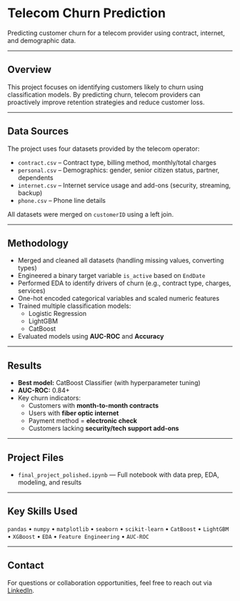 # Telecom Churn Prediction

Predicting customer churn for a telecom provider using contract, internet, and demographic data.

---

## Overview

This project focuses on identifying customers likely to churn using classification models. By predicting churn, telecom providers can proactively improve retention strategies and reduce customer loss.

---

## Data Sources

The project uses four datasets provided by the telecom operator:

- `contract.csv` – Contract type, billing method, monthly/total charges  
- `personal.csv` – Demographics: gender, senior citizen status, partner, dependents  
- `internet.csv` – Internet service usage and add-ons (security, streaming, backup)  
- `phone.csv` – Phone line details  

All datasets were merged on `customerID` using a left join.

---

## Methodology

- Merged and cleaned all datasets (handling missing values, converting types)
- Engineered a binary target variable `is_active` based on `EndDate`
- Performed EDA to identify drivers of churn (e.g., contract type, charges, services)
- One-hot encoded categorical variables and scaled numeric features
- Trained multiple classification models:
  - Logistic Regression
  - LightGBM
  - CatBoost
- Evaluated models using **AUC-ROC** and **Accuracy**

---

## Results

- **Best model:** CatBoost Classifier (with hyperparameter tuning)
- **AUC-ROC:** 0.84+
- Key churn indicators:
  - Customers with **month-to-month contracts**
  - Users with **fiber optic internet**
  - Payment method = **electronic check**
  - Customers lacking **security/tech support add-ons**

---

## Project Files

- `final_project_polished.ipynb` — Full notebook with data prep, EDA, modeling, and results

---

## Key Skills Used

`pandas` • `numpy` • `matplotlib` • `seaborn` • `scikit-learn` • `CatBoost` • `LightGBM` • `XGBoost` • `EDA` • `Feature Engineering` • `AUC-ROC`

---

## Contact

For questions or collaboration opportunities, feel free to reach out via [LinkedIn](https://www.linkedin.com/in/YOUR-USERNAME).
